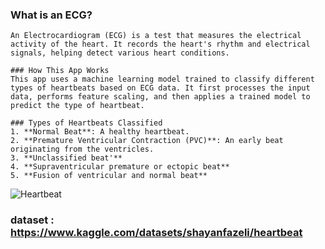 ### What is an ECG?
    An Electrocardiogram (ECG) is a test that measures the electrical activity of the heart. It records the heart's rhythm and electrical signals, helping detect various heart conditions.

    ### How This App Works
    This app uses a machine learning model trained to classify different types of heartbeats based on ECG data. It first processes the input data, performs feature scaling, and then applies a trained model to predict the type of heartbeat.

    ### Types of Heartbeats Classified
    1. **Normal Beat**: A healthy heartbeat.
    2. **Premature Ventricular Contraction (PVC)**: An early beat originating from the ventricles.
    3. **Unclassified beat'**
    4. **Supraventricular premature or ectopic beat**
    5. **Fusion of ventricular and normal beat**

![Heartbeat](https://github.com/user-attachments/assets/17bd1bbc-6268-46a2-beb6-0e8bb3a6a822)

    

    





### dataset : https://www.kaggle.com/datasets/shayanfazeli/heartbeat
